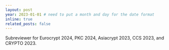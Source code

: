 ```yaml
---
layout: post
year: 2023-01-01 # need to put a month and day for the date format
inline: true
related_posts: false
---
```


Subreviewer for Eurocrypt 2024, PKC 2024, Asiacrypt 2023, CCS 2023, and CRYPTO 2023.